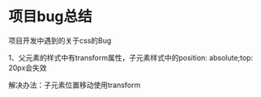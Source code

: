 # 项目bug总结

项目开发中遇到的关于css的Bug

1、父元素的样式中有transform属性，子元素样式中的position: absolute;top: 20px会失效

解决办法：子元素位置移动使用transform
